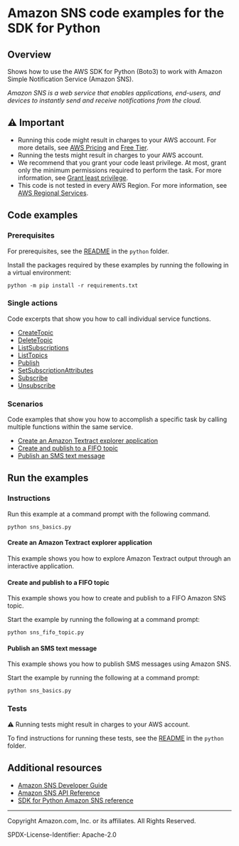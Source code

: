 # Amazon SNS code examples for the SDK for Python

## Overview

Shows how to use the AWS SDK for Python (Boto3) to work with Amazon Simple Notification Service (Amazon SNS).

<!--custom.overview.start-->
<!--custom.overview.end-->

_Amazon SNS is a web service that enables applications, end-users, and devices to instantly send and receive notifications from the cloud._

## ⚠ Important

* Running this code might result in charges to your AWS account. For more details, see [AWS Pricing](https://aws.amazon.com/pricing/) and [Free Tier](https://aws.amazon.com/free/).
* Running the tests might result in charges to your AWS account.
* We recommend that you grant your code least privilege. At most, grant only the minimum permissions required to perform the task. For more information, see [Grant least privilege](https://docs.aws.amazon.com/IAM/latest/UserGuide/best-practices.html#grant-least-privilege).
* This code is not tested in every AWS Region. For more information, see [AWS Regional Services](https://aws.amazon.com/about-aws/global-infrastructure/regional-product-services).

<!--custom.important.start-->
<!--custom.important.end-->

## Code examples

### Prerequisites

For prerequisites, see the [README](../../README.md#Prerequisites) in the `python` folder.

Install the packages required by these examples by running the following in a virtual environment:

```
python -m pip install -r requirements.txt
```

<!--custom.prerequisites.start-->
<!--custom.prerequisites.end-->

### Single actions

Code excerpts that show you how to call individual service functions.

- [CreateTopic](sns_basics.py#L33)
- [DeleteTopic](sns_basics.py#L70)
- [ListSubscriptions](sns_basics.py#L116)
- [ListTopics](sns_basics.py#L52)
- [Publish](sns_basics.py#L205)
- [SetSubscriptionAttributes](sns_basics.py#L139)
- [Subscribe](sns_basics.py#L85)
- [Unsubscribe](sns_basics.py#L164)

### Scenarios

Code examples that show you how to accomplish a specific task by calling multiple
functions within the same service.

- [Create an Amazon Textract explorer application](../../cross_service/textract_explorer)
- [Create and publish to a FIFO topic](sns_fifo_topic.py)
- [Publish an SMS text message](sns_basics.py)


<!--custom.examples.start-->
<!--custom.examples.end-->

## Run the examples

### Instructions


<!--custom.instructions.start-->
Run this example at a command prompt with the following command.

```
python sns_basics.py
``` 
<!--custom.instructions.end-->



#### Create an Amazon Textract explorer application

This example shows you how to explore Amazon Textract output through an interactive application.


<!--custom.scenario_prereqs.cross_TextractExplorer.start-->
<!--custom.scenario_prereqs.cross_TextractExplorer.end-->


<!--custom.scenarios.cross_TextractExplorer.start-->
<!--custom.scenarios.cross_TextractExplorer.end-->

#### Create and publish to a FIFO topic

This example shows you how to create and publish to a FIFO Amazon SNS topic.


<!--custom.scenario_prereqs.sns_PublishFifoTopic.start-->
<!--custom.scenario_prereqs.sns_PublishFifoTopic.end-->

Start the example by running the following at a command prompt:

```
python sns_fifo_topic.py
```


<!--custom.scenarios.sns_PublishFifoTopic.start-->
<!--custom.scenarios.sns_PublishFifoTopic.end-->

#### Publish an SMS text message

This example shows you how to publish SMS messages using Amazon SNS.


<!--custom.scenario_prereqs.sns_PublishTextSMS.start-->
<!--custom.scenario_prereqs.sns_PublishTextSMS.end-->

Start the example by running the following at a command prompt:

```
python sns_basics.py
```


<!--custom.scenarios.sns_PublishTextSMS.start-->
<!--custom.scenarios.sns_PublishTextSMS.end-->

### Tests

⚠ Running tests might result in charges to your AWS account.


To find instructions for running these tests, see the [README](../../README.md#Tests)
in the `python` folder.



<!--custom.tests.start-->
<!--custom.tests.end-->

## Additional resources

- [Amazon SNS Developer Guide](https://docs.aws.amazon.com/sns/latest/dg/welcome.html)
- [Amazon SNS API Reference](https://docs.aws.amazon.com/sns/latest/api/welcome.html)
- [SDK for Python Amazon SNS reference](https://boto3.amazonaws.com/v1/documentation/api/latest/reference/services/sns.html)

<!--custom.resources.start-->
<!--custom.resources.end-->

---

Copyright Amazon.com, Inc. or its affiliates. All Rights Reserved.

SPDX-License-Identifier: Apache-2.0